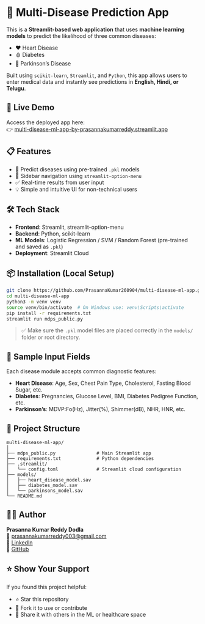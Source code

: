 # 🧠 Multi-Disease Prediction App

This is a **Streamlit-based web application** that uses **machine learning models** to predict the likelihood of three common diseases:

- ❤️ Heart Disease
- 🩸 Diabetes
- 🧠 Parkinson’s Disease

Built using `scikit-learn`, `Streamlit`, and `Python`, this app allows users to enter medical data and instantly see predictions in **English, Hindi, or Telugu**.

## 🚀 Live Demo

Access the deployed app here:  
👉 [multi-disease-ml-app-by-prasannakumarreddy.streamlit.app](https://multi-disease-prediction-ml-app-by-prasannakumarreddy.streamlit.app/)

## 📋 Features

- 🧮 Predict diseases using pre-trained `.pkl` models
- 🔘 Sidebar navigation using `streamlit-option-menu`
- ✅ Real-time results from user input
- 💡 Simple and intuitive UI for non-technical users

## 🛠️ Tech Stack

- **Frontend**: Streamlit, streamlit-option-menu
- **Backend**: Python, scikit-learn
- **ML Models**: Logistic Regression / SVM / Random Forest (pre-trained and saved as `.pkl`)
- **Deployment**: Streamlit Cloud

## 📦 Installation (Local Setup)

```bash
git clone https://github.com/PrasannaKumar260904/multi-disease-ml-app.git
cd multi-disease-ml-app
python3 -m venv venv
source venv/bin/activate  # On Windows use: venv\Scripts\activate
pip install -r requirements.txt
streamlit run mdps_public.py
```

> ✅ Make sure the `.pkl` model files are placed correctly in the `models/` folder or root directory.

## 🧪 Sample Input Fields

Each disease module accepts common diagnostic features:

- **Heart Disease**: Age, Sex, Chest Pain Type, Cholesterol, Fasting Blood Sugar, etc.
- **Diabetes**: Pregnancies, Glucose Level, BMI, Diabetes Pedigree Function, etc.
- **Parkinson’s**: MDVP:Fo(Hz), Jitter(%), Shimmer(dB), NHR, HNR, etc.

## 📁 Project Structure

```
multi-disease-ml-app/
│
├── mdps_public.py               # Main Streamlit app
├── requirements.txt             # Python dependencies
├── .streamlit/
│   └── config.toml              # Streamlit cloud configuration
├── models/
│   ├── heart_disease_model.sav
│   ├── diabetes_model.sav
│   └── parkinsons_model.sav
└── README.md
```

## 🙋‍♂️ Author

**Prasanna Kumar Reddy Dodla**  
📧 prasannakumarreddy003@gmail.com  
🔗 [LinkedIn](https://www.linkedin.com/in/prasannakumarreddy003)  
🔗 [GitHub](https://github.com/PrasannaKumar260904)

## ⭐️ Show Your Support

If you found this project helpful:

- ⭐ Star this repository
- 🍴 Fork it to use or contribute
- 📢 Share it with others in the ML or healthcare space

